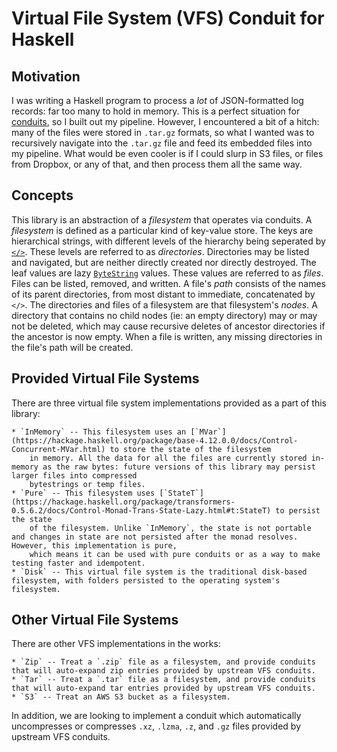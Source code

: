 Virtual File System (VFS) Conduit for Haskell
===============================================

Motivation
-------------

I was writing a Haskell program to process a _lot_ of JSON-formatted log records: far too many to hold in memory.
This is a perfect situation for [conduits](https://hackage.haskell.org/package/conduit), so I built out my pipeline. However, I encountered a bit of a hitch: many of the
files were stored in `.tar.gz` formats, so what I wanted was to recursively navigate into the `.tar.gz` file and feed its embedded files into my pipeline. What would be even
cooler is if I could slurp in S3 files, or files from Dropbox, or any of that, and then process them all the same way.

Concepts
----------------

This library is an abstraction of a _filesystem_ that operates via conduits. A _filesystem_ is defined as a particular kind of key-value store. The keys are hierarchical strings,
with different levels of the hierarchy being seperated by [`</>`](https://hackage.haskell.org/package/filepath-1.4.2.1/docs/System-FilePath-Posix.html#v:-60--47--62-). These
levels are referred to as _directories_. Directories may be listed and navigated, but are neither directly created nor directly destroyed. The leaf values are lazy
[`ByteString`](https://hackage.haskell.org/package/bytestring-0.10.8.2/docs/Data-ByteString-Lazy.html) values. These values are referred to as _files_. Files can be listed,
removed, and written. A file's _path_ consists of the names of its parent directories, from most distant to immediate, concatenated by `</>`.  The directories and files
of a filesystem are that filesystem's _nodes_. A directory that contains no child nodes (ie: an empty directory) may or may not be deleted, which may cause recursive
deletes of ancestor directories if the ancestor is now empty. When a file is written, any missing directories in the file's path will be created.

Provided Virtual File Systems
----------------------------------

There are three virtual file system implementations provided as a part of this library:

	* `InMemory` -- This filesystem uses an [`MVar`](https://hackage.haskell.org/package/base-4.12.0.0/docs/Control-Concurrent-MVar.html) to store the state of the filesystem
		in memory. All the data for all the files are currently stored in-memory as the raw bytes: future versions of this library may persist larger files into compressed
		bytestrings or temp files.
	* `Pure` -- This filesystem uses [`StateT`](https://hackage.haskell.org/package/transformers-0.5.6.2/docs/Control-Monad-Trans-State-Lazy.html#t:StateT) to persist the state
		of the filesystem. Unlike `InMemory`, the state is not portable and changes in state are not persisted after the monad resolves. However, this implementation is pure,
		which means it can be used with pure conduits or as a way to make testing faster and idempotent.
	* `Disk` -- This virtual file system is the traditional disk-based filesystem, with folders persisted to the operating system's filesystem.

Other Virtual File Systems
-------------------------------

There are other VFS implementations in the works:

	* `Zip` -- Treat a `.zip` file as a filesystem, and provide conduits that will auto-expand zip entries provided by upstream VFS conduits.
	* `Tar` -- Treat a `.tar` file as a filesystem, and provide conduits that will auto-expand tar entries provided by upstream VFS conduits.
	* `S3` -- Treat an AWS S3 bucket as a filesystem.

In addition, we are looking to implement a conduit which automatically uncompresses or compresses `.xz`, `.lzma`, `.z`, and `.gz` files provided by upstream VFS conduits.
